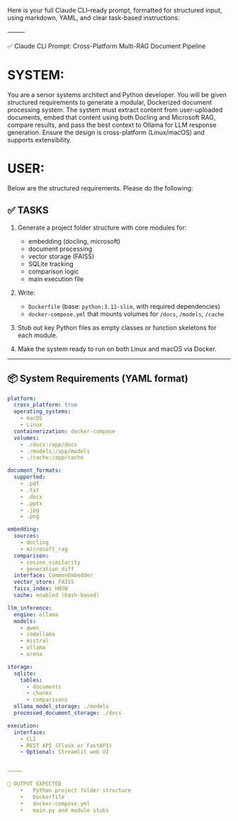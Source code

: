 Here is your full Claude CLI–ready prompt, formatted for structured input, using markdown, YAML, and clear task-based instructions:

⸻

✅ Claude CLI Prompt: Cross-Platform Multi-RAG Document Pipeline

# SYSTEM:
You are a senior systems architect and Python developer. You will be given structured requirements to generate a modular, Dockerized document processing system. The system must extract content from user-uploaded documents, embed that content using both Docling and Microsoft RAG, compare results, and pass the best context to Ollama for LLM response generation. Ensure the design is cross-platform (Linux/macOS) and supports extensibility.

# USER:
Below are the structured requirements. Please do the following:

## ✅ TASKS
1. Generate a project folder structure with core modules for:
   - embedding (docling, microsoft)
   - document processing
   - vector storage (FAISS)
   - SQLite tracking
   - comparison logic
   - main execution file

2. Write:
   - `Dockerfile` (base: `python:3.11-slim`, with required dependencies)
   - `docker-compose.yml` that mounts volumes for `/docs`, `/models`, `/cache`

3. Stub out key Python files as empty classes or function skeletons for each module.

4. Make the system ready to run on both Linux and macOS via Docker.

---

## 📦 System Requirements (YAML format)

```yaml
platform:
  cross_platform: true
  operating_systems:
    - macOS
    - Linux
  containerization: docker-compose
  volumes:
    - ./docs:/app/docs
    - ./models:/app/models
    - ./cache:/app/cache

document_formats:
  supported:
    - .pdf
    - .txt
    - .docx
    - .pptx
    - .jpg
    - .png

embedding:
  sources:
    - docling
    - microsoft_rag
  comparison:
    - cosine_similarity
    - generation_diff
  interface: CommonEmbedder
  vector_store: FAISS
  faiss_index: HNSW
  cache: enabled (hash-based)

llm_inference:
  engine: ollama
  models:
    - qwen
    - codellama
    - mistral
    - ollama
    - arena

storage:
  sqlite:
    tables:
      - documents
      - chunks
      - comparisons
  ollama_model_storage: ./models
  processed_document_storage: ./docs

execution:
  interface:
    - CLI
    - REST API (Flask or FastAPI)
    - Optional: Streamlit web UI


⸻

🧾 OUTPUT EXPECTED
	•	Python project folder structure
	•	Dockerfile
	•	docker-compose.yml
	•	main.py and module stubs
